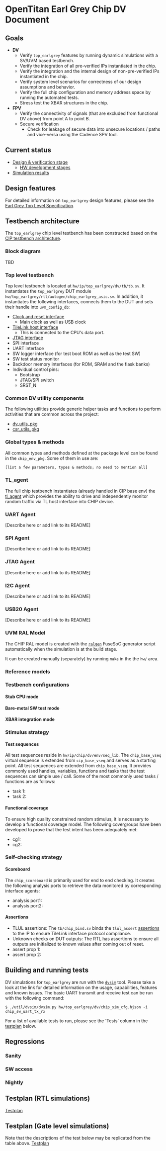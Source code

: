 # OpenTitan Earl Grey Chip DV Document

## Goals
* **DV**
  * Verify `top_earlgrey` features by running dynamic simulations with a SV/UVM based testbench.
  * Verify the integration of all pre-verified IPs instantiated in the chip.
  * Verify the integration and the internal design of non-pre-verified IPs instantiated in the chip.
  * Verify system level scenarios for correctness of our design assumptions and behavior.
  * Verify the full chip configuration and memory address space by running the automated tests.
  * Stress test the XBAR structures in the chip.
* **FPV**
  * Verify the connectivity of signals (that are excluded from functional DV above) from point A to point B.
  * Secure verification
    * Check for leakage of secure data into unsecure locations / paths and vice-versa using the Cadence SPV tool.

## Current status
* [Design & verification stage](../../README.md)
  * [HW development stages](../../../doc/project_governance/development_stages.md)
* [Simulation results](https://reports.opentitan.org/hw/top_earlgrey/dv/latest/report.html)

## Design features
For detailed information on `top_earlgrey` design features, please see the [Earl Grey Top Level Specification](../doc/specification.md).

## Testbench architecture
The `top_earlgrey` chip level testbench has been constructed based on the [CIP testbench architecture](../../dv/sv/cip_lib/README.md).

### Block diagram
TBD

### Top level testbench
Top level testbench is located at `hw/ip/top_earlgrey/dv/tb/tb.sv`.
It instantiates the `top_earlgrey` DUT module `hw/top_earlgrey/rtl/autogen/chip_earlgrey_asic.sv`.
In addition, it instantiates the following interfaces, connects them to the DUT and sets their handle into `uvm_config_db`:
* [Clock and reset interface](../../dv/sv/common_ifs/README.md)
  * Main clock as well as USB clock
* [TileLink host interface](../../dv/sv/tl_agent/README.md)
  * This is connected to the CPU's data port.
* [JTAG interface]()
* SPI interface
* UART interface
* SW logger interface (for test boot ROM as well as the test SW)
* SW test status monitor
* Backdoor memory interfaces (for ROM, SRAM and the flask banks)
* Individual control pins:
  * Bootstrap
  * JTAG/SPI switch
  * SRST_N

### Common DV utility components
The following utilities provide generic helper tasks and functions to perform activities that are common across the project:
* [dv_utils_pkg](../../dv/sv/dv_utils/README.md)
* [csr_utils_pkg](../../dv/sv/csr_utils/README.md)

### Global types & methods
All common types and methods defined at the package level can be found in the `chip_env_pkg`.
Some of them in use are:
```systemverilog
[list a few parameters, types & methods; no need to mention all]
```

### TL_agent
The full chip testbench instantiates (already handled in CIP base env) the [tl_agent](../../dv/sv/tl_agent/README.md) which provides the ability to drive and independently monitor random traffic via TL host interface into CHIP device.

### UART Agent
[Describe here or add link to its README]

### SPI Agent
[Describe here or add link to its README]

### JTAG Agent
[Describe here or add link to its README]

### I2C Agent
[Describe here or add link to its README]

### USB20 Agent
[Describe here or add link to its README]

### UVM RAL Model
The CHIP RAL model is created with the [`ralgen`](../../dv/tools/ralgen/README.md) FuseSoC generator script automatically when the simulation is at the build stage.

It can be created manually (separately) by running `make` in the the `hw/` area.

### Reference models

### Testbench configurations

#### Stub CPU mode

#### Bare-metal SW test mode

#### XBAR integration mode

### Stimulus strategy
#### Test sequences
All test sequences reside in `hw/ip/chip/dv/env/seq_lib`.
The `chip_base_vseq` virtual sequence is extended from `cip_base_vseq` and serves as a starting point.
All test sequences are extended from `chip_base_vseq`.
It provides commonly used handles, variables, functions and tasks that the test sequences can simple use / call.
Some of the most commonly used tasks / functions are as follows:
* task 1:
* task 2:

#### Functional coverage
To ensure high quality constrained random stimulus, it is necessary to develop a functional coverage model.
The following covergroups have been developed to prove that the test intent has been adequately met:
* cg1:
* cg2:

### Self-checking strategy
#### Scoreboard
The `chip_scoreboard` is primarily used for end to end checking.
It creates the following analysis ports to retrieve the data monitored by corresponding interface agents:
* analysis port1:
* analysis port2:
<!-- explain inputs monitored, flow of data and outputs checked -->

#### Assertions
* TLUL assertions: The `tb/chip_bind.sv` binds the `tlul_assert` [assertions](../../ip/tlul/doc/TlulProtocolChecker.md) to the IP to ensure TileLink interface protocol compliance.
* Unknown checks on DUT outputs: The RTL has assertions to ensure all outputs are initialized to known values after coming out of reset.
* assert prop 1:
* assert prop 2:

## Building and running tests
DV simulations for `top_earlgrey` are run with the [`dvsim`]() tool.
Please take a look at the link for detailed information on the usage, capabilities, features and known issues.
The basic UART transmit and receive test can be run with the following command:
```console
$ ./util/dvsim/dvsim.py hw/top_earlgrey/dv/chip_sim_cfg.hjson -i chip_sw_uart_tx_rx
```
For a list of available tests  to run, please see the 'Tests' column in the [testplan](#testplan) below.

## Regressions

### Sanity

### SW access

### Nightly

## Testplan (RTL simulations)
[Testplan](../data/chip_testplan.hjson)

## Testplan (Gate level simulations)
Note that the descriptions of the test below may be replicated from the table above.
[Testplan](../data/chip_testplan.hjson)
